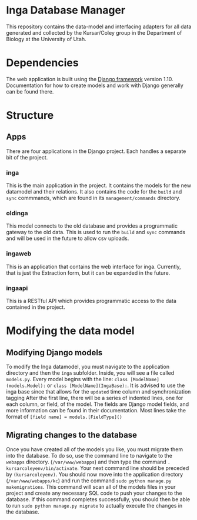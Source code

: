 # Inga Database Manager
This repository contains the data-model and interfacing adapters for all data generated and collected by the Kursar/Coley group in the Department of Biology at the University of Utah.

# Dependencies
The web application is built using the [Django framework](http://djangoproject.org) version 1.10. Documentation for how to create models and work with Django generally can be found there.

# Structure
## Apps
There are four applications in the Django project. Each handles a separate bit of the project.

### inga
This is the main application in the project. It contains the models for the new datamodel and their relations. It also contains the code for the `build` and  `sync` commmands, which are found in its `management/commands` directory. 

### oldinga
This model connects to the old database and provides a programmatic gateway to the old data. This is used to run the `build` and `sync` commands and will be used in the future to allow csv uploads. 

### ingaweb
This is an application that contains the web interface for inga. Currently, that is just the Extraction form, but it can be expanded in the future.

### ingaapi
This is a RESTful API which provides programmatic access to the data contained in the project. 

# Modifying the data model
## Modifying Django models
To modify the Inga datamodel, you must navigate to the application directory and then the `inga` subfolder. Inside, you will see a file called `models.py`. 
Every model begins with the line: `class [ModelName](models.Model):` or `class [ModelName](IngaBase):`. It is advised to use the inga base since that allows for the `updated` time column and synchronization tagging
After the first line, there will be a series of indented lines, one for each column, or field, of the model. The fields are Django model fields, and more information can be found in their documentation. Most lines take the format of `[field name] = models.[FieldType]()`

## Migrating changes to the database
Once you have created all of the models you like, you must migrate them into the database. To do so, use the command line to navigate to the `webapps` directory. (`/var/www/webapps`) and then type the command `. kursarcoleyenv/bin/activate`. Your next command line should be preceded by `(kursarcoleyenv)`. You should now move into the application directory (`/var/www/webapps/kc`) and run the command `sudo python manage.py makemigrations`. This command will scan all of the models files in your project and create any necessary SQL code to push your changes to the database. If this command completes successfully, you should then be able to run `sudo python manage.py migrate` to actually execute the changes in the database. 
